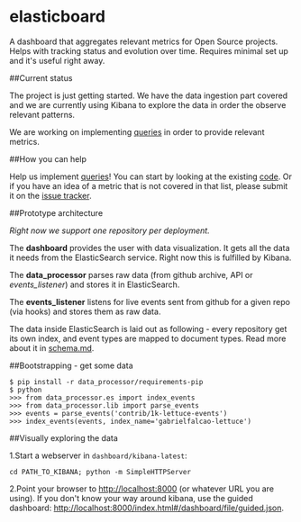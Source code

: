 elasticboard
============

A dashboard that aggregates relevant metrics for Open Source projects. Helps with tracking status and evolution over time. Requires minimal set up and it's useful right away.


##Current status

The project is just getting started. We have the data ingestion part covered and we are currently using Kibana to explore the data in order the observe relevant patterns.

We are working on implementing [queries](https://github.com/uberVU/elasticboard/issues?labels=query&page=1&state=open) in order to provide relevant metrics.

##How you can help

Help us implement [queries](https://github.com/uberVU/elasticboard/issues?labels=query&page=1&state=open)! You can start by looking at the existing [code](https://github.com/uberVU/elasticboard/blob/master/data_processor/queries.py). Or if you have an idea of a metric that is not covered in that list, please submit it on the [issue tracker](https://github.com/uberVU/elasticboard/issues).


##Prototype architecture

*Right now we support one repository per deployment.*

The **dashboard** provides the user with data visualization. It gets all the
data it needs from the ElasticSearch service. Right now this is fulfilled by
Kibana.

The **data_processor** parses raw data (from github archive, API or *events_listener*)
and stores it in ElasticSearch.

The **events_listener** listens for live events sent from github for a given repo
(via hooks) and stores them as raw data.


The data inside ElasticSearch is laid out as following - every repository get its own index, and event types are mapped to document types. Read more about it in [schema.md](https://github.com/uberVU/elasticboard/blob/master/schema.md).


##Bootstrapping - get some data

	$ pip install -r data_processor/requirements-pip
    $ python
    >>> from data_processor.es import index_events
    >>> from data_processor.lib import parse_events
    >>> events = parse_events('contrib/1k-lettuce-events')
    >>> index_events(events, index_name='gabrielfalcao-lettuce')


##Visually exploring the data

1.Start a webserver in `dashboard/kibana-latest`:

    cd PATH_TO_KIBANA; python -m SimpleHTTPServer


2.Point your browser to [http://localhost:8000](http://localhost:8000) (or whatever URL you are using).
If you don't know your way around kibana, use the guided dashboard: 
[http://localhost:8000/index.html#/dashboard/file/guided.json](http://localhost:8000/index.html#/dashboard/file/guided.json).

